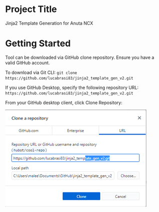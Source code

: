 # Project Title
Jinja2 Template Generation for Anuta NCX

# Getting Started
Tool can be downloaded via GitHub clone repository. Ensure you have a valid GitHub account.

To download via Git CLI: ```git clone https://github.com/lucabrasi83/jinja2_template_gen_v2.git```

If you use GitHub Desktop, specify the following repository URL: ```https://github.com/lucabrasi83/jinja2_template_gen_v2.git```

From your GitHub desktop client, click Clone Repository:

![Alt text](doc_screenshots/github_gui_clone.png?raw=true "Click Clone Respository")

